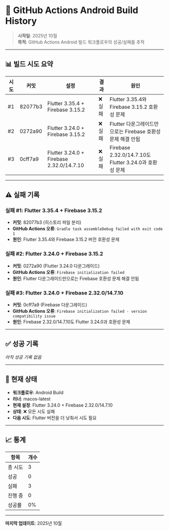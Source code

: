 # 🤖 GitHub Actions Android Build History

> **시작일**: 2025년 10월  
> **목적**: GitHub Actions Android 빌드 워크플로우의 성공/실패를 추적

---

## 📊 **빌드 시도 요약**

| 시도 | 커밋 | 설정 | 결과 | 원인 |
|------|------|------|------|------|
| #1 | 82077b3 | Flutter 3.35.4 + Firebase 3.15.2 | ❌ 실패 | Flutter 3.35.4와 Firebase 3.15.2 호환성 문제 |
| #2 | 0272a90 | Flutter 3.24.0 + Firebase 3.15.2 | ❌ 실패 | Flutter 다운그레이드만으로는 Firebase 호환성 문제 해결 안됨 |
| #3 | 0cff7a9 | Flutter 3.24.0 + Firebase 2.32.0/14.7.10 | ❌ 실패 | Firebase 2.32.0/14.7.10도 Flutter 3.24.0과 호환성 문제 |

---

## ⚠️ **실패 기록**

### **실패 #1: Flutter 3.35.4 + Firebase 3.15.2**
- **커밋**: 82077b3 (히스토리 파일 분리)
- **GitHub Actions 오류**: `Gradle task assembleDebug failed with exit code 1`
- **원인**: Flutter 3.35.4와 Firebase 3.15.2 버전 호환성 문제

### **실패 #2: Flutter 3.24.0 + Firebase 3.15.2**
- **커밋**: 0272a90 (Flutter 3.24.0 다운그레이드)
- **GitHub Actions 오류**: `Firebase initialization failed`
- **원인**: Flutter 다운그레이드만으로는 Firebase 호환성 문제 해결 안됨

### **실패 #3: Flutter 3.24.0 + Firebase 2.32.0/14.7.10**
- **커밋**: 0cff7a9 (Firebase 다운그레이드)
- **GitHub Actions 오류**: `Firebase initialization failed - version compatibility issue`
- **원인**: Firebase 2.32.0/14.7.10도 Flutter 3.24.0과 호환성 문제

---

## ✅ **성공 기록**

*아직 성공 기록 없음*

---

## 🔄 **현재 상태**

- **워크플로우**: Android Build
- **러너**: macos-latest
- **현재 설정**: Flutter 3.24.0 + Firebase 2.32.0/14.7.10
- **상태**: ❌ 모든 시도 실패
- **다음 시도**: Flutter 버전을 더 낮춰서 시도 필요

---

## 📈 **통계**

| 항목 | 개수 |
|------|------|
| 총 시도 | 3 |
| 성공 | 0 |
| 실패 | 3 |
| 진행 중 | 0 |
| 성공률 | 0% |

---

**마지막 업데이트**: 2025년 10월
